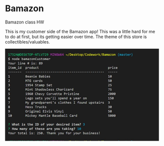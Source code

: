 # Bamazon
Bamazon class HW


This is my customer side of the Bamazon app!
This was a little hard for me to do at first, but its getting easier over time.
The theme of this store is collectibles/valuables.

![Screen shot](pic.JPG)
